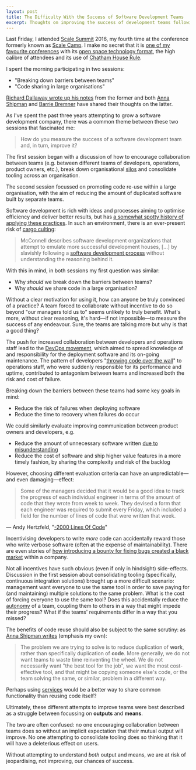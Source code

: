 ```yaml
---
layout: post
title: The Difficulty With the Success of Software Development Teams
excerpt: Thoughts on improving the success of development teams following Scale Summit 2016.
---
```

Last Friday, I attended [Scale Summit][1] 2016, my fourth time at the conference formerly known as [Scale Camp][2]. I make no secret that it is [one of my favourite conferences][3] with its [open space technology format][4], the high calibre of attendees and its use of [Chatham House Rule][5].

I spent the morning participating in two sessions:

* "Breaking down barriers between teams"
* "Code sharing in large organisations"

[Richard Dallaway wrote up his notes][6] from the former and both [Anna Shipman][7] and [Barrie Bremner][8] have shared their thoughts on the latter.

As I've spent the past three years attempting to grow a software development company, there was a common theme between these two sessions that fascinated me:

> How do you measure the success of a software development team and, in turn, improve it?

The first session began with a discussion of how to encourage collaboration between teams (e.g. between different teams of developers, operations, product owners, etc.), break down organisational [silos][9] and consolidate tooling across an organisation.

The second session focussed on promoting code re-use within a large organisation, with the aim of reducing the amount of duplicated software built by separate teams.

Software development is rich with ideas and processes aiming to optimise efficiency and deliver better results, but has [a somewhat spotty history of applying these practices][10]. In such an environment, there is an ever-present risk of [cargo culting][11]:

> McConnell describes software development organizations that attempt to emulate more successful development houses, […] by slavishly following a [software development process][12] without understanding the reasoning behind it.

With this in mind, in both sessions my first question was similar:

* Why _should_ we break down the barriers between teams?
* Why _should_ we share code in a large organisation?

Without a clear motivation for using it, how can anyone be truly convinced of a practice? A team forced to collaborate without incentive to do so beyond "our managers told us to" seems unlikely to truly benefit. What's more, without clear reasoning, it's hard—if not impossible—to measure the success of any endeavour. Sure, the teams are talking more but why is that a good thing?

The push for increased collaboration between developers and operations staff lead to the [DevOps movement][13], which aimed to spread knowledge of and responsibility for the deployment software and its on-going maintenance. The pattern of developers "[throwing code over the wall][14]" to operations staff, who were suddenly responsible for its performance and uptime, contributed to antagonism between teams and increased both the risk and cost of failure.

Breaking down the barriers between these teams had some key goals in mind:

* Reduce the risk of failures when deploying software
* Reduce the time to recovery when failures do occur

We could similarly evaluate improving communication between product owners and developers, e.g.

* Reduce the amount of unnecessary software written [due to misunderstanding][15]
* Reduce the cost of software and ship higher value features in a more timely fashion, by sharing the complexity and risk of the backlog

However, choosing different evaluation criteria can have an unpredictable—and even damaging—effect:

> Some of the managers decided that it would be a good idea to track the progress of each individual engineer in terms of the amount of code that they wrote from week to week. They devised a form that each engineer was required to submit every Friday, which included a field for the number of lines of code that were written that week.

— Andy Hertzfeld, "[-2000 Lines Of Code][16]"

Incentivising developers to write _more_ code can accidentally reward those who write verbose software (often at the expense of maintainability). There are even stories of [how introducing a bounty for fixing bugs created a black market][17] within a company.

Not all incentives have such obvious (even if only in hindsight) side-effects. Discussion in the first session about consolidating tooling (specifically, continuous integration solutions) brought up a more difficult scenario: management want everyone to use the same tool in order to save paying for (and maintaining) multiple solutions to the same problem. What is the cost of forcing everyone to use the same tool? Does this accidentally reduce the [autonomy][18] of a team, coupling them to others in a way that might impede their progress? What if the teams' requirements differ in a way that you missed?

The benefits of code reuse should also be subject to the same scrutiny: as [Anna Shipman writes][7] (emphasis my own):

> The problem we are trying to solve is to reduce duplication of **work**, rather than specifically duplication of **code**. More generally, we do not want teams to waste time reinventing the wheel. We do not necessarily want "the best tool for the job", we want the most cost-effective tool, and that might be copying someone else's code, or the team solving the same, or similar, problem in a different way.

Perhaps using [services][19] would be a better way to share common functionality than reusing code itself?

Ultimately, these different attempts to improve teams were best described as a struggle between focussing on **outputs** and **means**.

The two are often confused: no one encouraging collaboration between teams does so without an implicit expectation that their mutual output will improve. No one attempting to consolidate tooling does so thinking that it will have a deleterious effect on users.

Without attempting to understand _both_ output and means, we are at risk of jeopardising, not improving, our chances of success.

[1]: http://www.scalesummit.org/
[2]: http://www.scalecamp.org.uk/
[3]: http://mudge.name/2014/03/22/a-summit-for-scaling.html
[4]: https://en.wikipedia.org/wiki/Open_Space_Technology
[5]: https://www.chathamhouse.org/about/chatham-house-rule
[6]: https://gist.github.com/d6y/c063ccadfea3a6800ffd
[7]: http://www.annashipman.co.uk/jfdi/code-sharing.html
[8]: https://github.com/bazbremner/scalesummit-2016-notes/blob/master/code_sharing.org
[9]: http://www.grammarphobia.com/blog/2013/04/silo.html
[10]: http://pragdave.me/blog/2014/03/04/time-to-kill-agile/
[11]: https://en.wikipedia.org/wiki/Cargo_cult_programming#Cargo_cult_software_engineering
[12]: https://en.wikipedia.org/wiki/Software_development_process "Software development process"
[13]: https://en.wikipedia.org/wiki/DevOps
[14]: http://c2.com/cgi/wiki?ThrownOverTheWall
[15]: https://en.wikipedia.org/wiki/Tree_swing_cartoon
[16]: http://www.folklore.org/StoryView.py?story=Negative_2000_Lines_Of_Code.txt
[17]: http://thedailywtf.com/articles/The-Defect-Black-Market
[18]: https://labs.spotify.com/2014/03/27/spotify-engineering-culture-part-1/
[19]: http://martinfowler.com/articles/microservices.html
  
